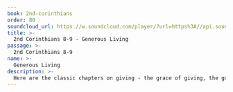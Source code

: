 ```yaml
---
book: 2nd-corinthians
order: 80
soundcloud_url: https://w.soundcloud.com/player/?url=https%3A//api.soundcloud.com/tracks/
title: >-
  2nd Corinthians 8-9 - Generous Living
passage: >-
  2nd Corinthians 8-9
name: >-
  Generous Living
description: >-
  Here are the classic chapters on giving - the grace of giving, the goal of giving and the way of giving. We are stewards of God's gifts to us.
---
```


